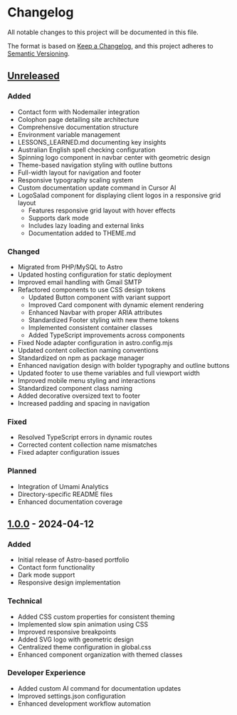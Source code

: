 # Changelog

All notable changes to this project will be documented in this file.

The format is based on [Keep a Changelog](https://keepachangelog.com/en/1.0.0/),
and this project adheres to [Semantic Versioning](https://semver.org/spec/v2.0.0.html).

## [Unreleased]

### Added

- Contact form with Nodemailer integration
- Colophon page detailing site architecture
- Comprehensive documentation structure
- Environment variable management
- LESSONS_LEARNED.md documenting key insights
- Australian English spell checking configuration
- Spinning logo component in navbar center with geometric design
- Theme-based navigation styling with outline buttons
- Full-width layout for navigation and footer
- Responsive typography scaling system
- Custom documentation update command in Cursor AI
- LogoSalad component for displaying client logos in a responsive grid layout
  - Features responsive grid layout with hover effects
  - Supports dark mode
  - Includes lazy loading and external links
  - Documentation added to THEME.md

### Changed

- Migrated from PHP/MySQL to Astro
- Updated hosting configuration for static deployment
- Improved email handling with Gmail SMTP
- Refactored components to use CSS design tokens
  - Updated Button component with variant support
  - Improved Card component with dynamic element rendering
  - Enhanced Navbar with proper ARIA attributes
  - Standardized Footer styling with new theme tokens
  - Implemented consistent container classes
  - Added TypeScript improvements across components
- Fixed Node adapter configuration in astro.config.mjs
- Updated content collection naming conventions
- Standardized on npm as package manager
- Enhanced navigation design with bolder typography and outline buttons
- Updated footer to use theme variables and full viewport width
- Improved mobile menu styling and interactions
- Standardized component class naming
- Added decorative oversized text to footer
- Increased padding and spacing in navigation

### Fixed

- Resolved TypeScript errors in dynamic routes
- Corrected content collection name mismatches
- Fixed adapter configuration issues

### Planned

- Integration of Umami Analytics
- Directory-specific README files
- Enhanced documentation coverage

## [1.0.0] - 2024-04-12

### Added

- Initial release of Astro-based portfolio
- Contact form functionality
- Dark mode support
- Responsive design implementation

### Technical

- Added CSS custom properties for consistent theming
- Implemented slow spin animation using CSS
- Improved responsive breakpoints
- Added SVG logo with geometric design
- Centralized theme configuration in global.css
- Enhanced component organization with themed classes

### Developer Experience

- Added custom AI command for documentation updates
- Improved settings.json configuration
- Enhanced development workflow automation

[Unreleased]: https://github.com/Duds/dale-rogers-portfolio/compare/v1.0.0...HEAD
[1.0.0]: https://github.com/Duds/dale-rogers-portfolio/releases/tag/v1.0.0
